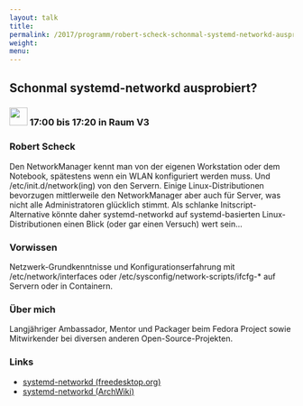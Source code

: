 ```yaml
---
layout: talk
title:
permalink: /2017/programm/robert-scheck-schonmal-systemd-networkd-ausprobiert/
weight:
menu:
---
```

## Schonmal systemd-networkd ausprobiert?

### <img height = "32" src="../../../images/talk.svg"> 17:00 bis 17:20 in Raum V3

### Robert Scheck

Den NetworkManager kennt man von der eigenen Workstation oder dem Notebook, spätestens wenn ein WLAN konfiguriert werden muss. Und /etc/init.d/network(ing) von den Servern. Einige Linux-Distributionen bevorzugen mittlerweile den NetworkManager aber auch für Server, was nicht alle Administratoren glücklich stimmt. Als schlanke Initscript-Alternative könnte daher systemd-networkd auf systemd-basierten Linux-Distributionen einen Blick (oder gar einen Versuch) wert sein…

### Vorwissen

Netzwerk-Grundkenntnisse und Konfigurationserfahrung mit /etc/network/interfaces oder /etc/sysconfig/network-scripts/ifcfg-* auf Servern oder in Containern.

### Über mich

Langjähriger Ambassador, Mentor und Packager beim Fedora Project sowie Mitwirkender bei diversen anderen Open-Source-Projekten.

### Links

- <a href="https://www.freedesktop.org/software/systemd/man/systemd-networkd.service.html," target="_blank">systemd-networkd (freedesktop.org)</a>
- <a href="https://wiki.archlinux.org/index.php/Systemd-networkd" target="_blank">systemd-networkd (ArchWiki)</a>